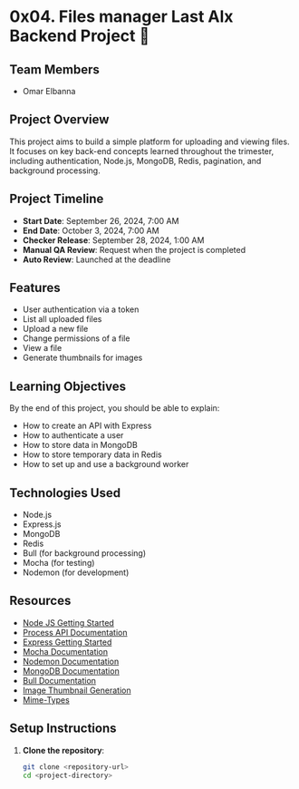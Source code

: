 # 0x04. Files manager Last Alx Backend Project 🎉
## Team Members
- Omar Elbanna

## Project Overview
This project aims to build a simple platform for uploading and viewing files. It focuses on key back-end concepts learned throughout the trimester, including authentication, Node.js, MongoDB, Redis, pagination, and background processing.

## Project Timeline
- **Start Date**: September 26, 2024, 7:00 AM
- **End Date**: October 3, 2024, 7:00 AM
- **Checker Release**: September 28, 2024, 1:00 AM
- **Manual QA Review**: Request when the project is completed
- **Auto Review**: Launched at the deadline

## Features
- User authentication via a token
- List all uploaded files
- Upload a new file
- Change permissions of a file
- View a file
- Generate thumbnails for images

## Learning Objectives
By the end of this project, you should be able to explain:
- How to create an API with Express
- How to authenticate a user
- How to store data in MongoDB
- How to store temporary data in Redis
- How to set up and use a background worker

## Technologies Used
- Node.js
- Express.js
- MongoDB
- Redis
- Bull (for background processing)
- Mocha (for testing)
- Nodemon (for development)

## Resources
- [Node JS Getting Started](https://nodejs.org/en/docs/guides/getting-started-guide/)
- [Process API Documentation](https://nodejs.org/api/process.html)
- [Express Getting Started](https://expressjs.com/en/starter/installing.html)
- [Mocha Documentation](https://mochajs.org/)
- [Nodemon Documentation](https://nodemon.io/)
- [MongoDB Documentation](https://docs.mongodb.com/)
- [Bull Documentation](https://github.com/OptimalBits/bull)
- [Image Thumbnail Generation](https://github.com/SomeThumbnailLibrary)
- [Mime-Types](https://www.npmjs.com/package/mime-types)

## Setup Instructions
1. **Clone the repository**:
   ```bash
   git clone <repository-url>
   cd <project-directory>
   